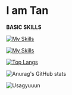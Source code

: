 # I am Tan

**BASIC SKILLS**

[![My Skills](https://skillicons.dev/icons?i=c,cpp,java,github,git,vscode&theme=light)](https://skillicons.dev)

[![My Skills](https://skillicons.dev/icons?i=html,css,js,ps,mysql&theme=light)](https://skillicons.dev)

[![Top Langs](https://github-readme-stats.vercel.app/api/top-langs/?username=tranhatan2412&layout=compact&theme=radical&&langs_count=10)](https://github.com/anuraghazra/github-readme-stats)

![Anurag's GitHub stats](https://github-readme-stats.vercel.app/api?username=tranhatan2412&show_icons=true&theme=radical)

![Usagyuuun](https://github.com/user-attachments/assets/3dfcbd59-851c-4392-ba68-f21a294b9ecd)
